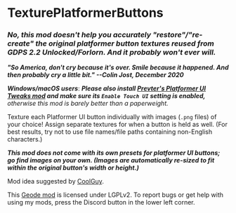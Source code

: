 # TexturePlatformerButtons
### <cr>***__No, this mod doesn't help you accurately "restore"/"re-create" the original platformer button textures reused from GDPS 2.2 Unlocked/Forlorn. And it probably won't ever will.__***</c>
<cy>***"So America, don't cry because it's over. Smile because it happened. And then probably cry a little bit." --Colin Jost, December 2020***</c>

<cy>***__Windows/macOS users__***: ***Please also install [Prevter's Platformer UI Tweaks mod](mod:prevter.platformer-ui-tweaks) and make sure its  `Enable Touch UI`  setting is enabled,*** *otherwise this mod is barely better than a paperweight.*</c>

Texture each Platformer UI button individually with images (`.png` files) of your choice! Assign separate textures for when a button is held as well. <cy>(For best results, try not to use file names/file paths containing non-English characters.)</c>

*__This mod does not come with its own presets for platformer UI buttons; go find images on your own. <cy>(Images are automatically re-sized to fit within the original button's width or height.)</c>__*

Mod idea suggested by [CoolGuy](https://discord.com/users/1364564255625580578).

This [Geode mod](https://geode-sdk.org) is licensed under LGPLv2. To report bugs or get help with using my mods, press the Discord button in the lower left corner.